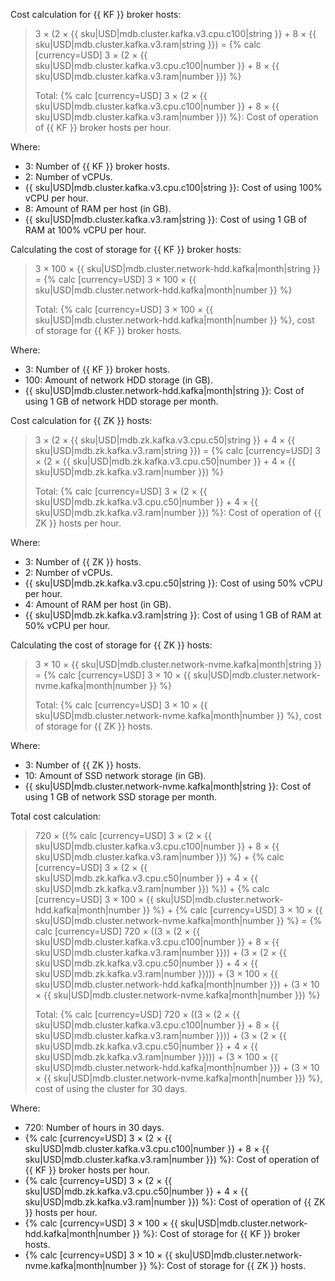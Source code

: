 Cost calculation for {{ KF }} broker hosts:

> 3 × (2 × {{ sku|USD|mdb.cluster.kafka.v3.cpu.c100|string }} + 8 × {{ sku|USD|mdb.cluster.kafka.v3.ram|string }}) = {% calc [currency=USD] 3 × (2 × {{ sku|USD|mdb.cluster.kafka.v3.cpu.c100|number }} + 8 × {{ sku|USD|mdb.cluster.kafka.v3.ram|number }}) %}
>
> Total: {% calc [currency=USD] 3 × (2 × {{ sku|USD|mdb.cluster.kafka.v3.cpu.c100|number }} + 8 × {{ sku|USD|mdb.cluster.kafka.v3.ram|number }}) %}: Cost of operation of {{ KF }} broker hosts per hour.

Where:
* 3: Number of {{ KF }} broker hosts.
* 2: Number of vCPUs.
* {{ sku|USD|mdb.cluster.kafka.v3.cpu.c100|string }}: Cost of using 100% vCPU per hour.
* 8: Amount of RAM per host (in GB).
* {{ sku|USD|mdb.cluster.kafka.v3.ram|string }}: Cost of using 1 GB of RAM at 100% vCPU per hour.

Calculating the cost of storage for {{ KF }} broker hosts:

> 3 × 100 × {{ sku|USD|mdb.cluster.network-hdd.kafka|month|string }} = {% calc [currency=USD] 3 × 100 × {{ sku|USD|mdb.cluster.network-hdd.kafka|month|number }} %}
>
> Total: {% calc [currency=USD] 3 × 100 × {{ sku|USD|mdb.cluster.network-hdd.kafka|month|number }} %}, cost of storage for {{ KF }} broker hosts.

Where:
* 3: Number of {{ KF }} broker hosts.
* 100: Amount of network HDD storage (in GB).
* {{ sku|USD|mdb.cluster.network-hdd.kafka|month|string }}: Cost of using 1 GB of network HDD storage per month.

Cost calculation for {{ ZK }} hosts:

> 3 × (2 × {{ sku|USD|mdb.zk.kafka.v3.cpu.c50|string }} + 4 × {{ sku|USD|mdb.zk.kafka.v3.ram|string }}) = {% calc [currency=USD] 3 × (2 × {{ sku|USD|mdb.zk.kafka.v3.cpu.c50|number }} + 4 × {{ sku|USD|mdb.zk.kafka.v3.ram|number }}) %}
>
> Total: {% calc [currency=USD] 3 × (2 × {{ sku|USD|mdb.zk.kafka.v3.cpu.c50|number }} + 4 × {{ sku|USD|mdb.zk.kafka.v3.ram|number }}) %}: Cost of operation of {{ ZK }} hosts per hour.

Where:
* 3: Number of {{ ZK }} hosts.
* 2: Number of vCPUs.
* {{ sku|USD|mdb.zk.kafka.v3.cpu.c50|string }}: Cost of using 50% vCPU per hour.
* 4: Amount of RAM per host (in GB).
* {{ sku|USD|mdb.zk.kafka.v3.ram|string }}: Cost of using 1 GB of RAM at 50% vCPU per hour.

Calculating the cost of storage for {{ ZK }} hosts:

> 3 × 10 × {{ sku|USD|mdb.cluster.network-nvme.kafka|month|string }} = {% calc [currency=USD] 3 × 10 × {{ sku|USD|mdb.cluster.network-nvme.kafka|month|number }} %}
>
> Total: {% calc [currency=USD] 3 × 10 × {{ sku|USD|mdb.cluster.network-nvme.kafka|month|number }} %}, cost of storage for {{ ZK }} hosts.

Where:
* 3: Number of {{ ZK }} hosts.
* 10: Amount of SSD network storage (in GB).
* {{ sku|USD|mdb.cluster.network-nvme.kafka|month|string }}: Cost of using 1 GB of network SSD storage per month.

Total cost calculation:

> 720 × ({% calc [currency=USD] 3 × (2 × {{ sku|USD|mdb.cluster.kafka.v3.cpu.c100|number }} + 8 × {{ sku|USD|mdb.cluster.kafka.v3.ram|number }}) %} + {% calc [currency=USD] 3 × (2 × {{ sku|USD|mdb.zk.kafka.v3.cpu.c50|number }} + 4 × {{ sku|USD|mdb.zk.kafka.v3.ram|number }}) %}) + {% calc [currency=USD] 3 × 100 × {{ sku|USD|mdb.cluster.network-hdd.kafka|month|number }} %} + {% calc [currency=USD] 3 × 10 × {{ sku|USD|mdb.cluster.network-nvme.kafka|month|number }} %} = {% calc [currency=USD] 720 × ((3 × (2 × {{ sku|USD|mdb.cluster.kafka.v3.cpu.c100|number }} + 8 × {{ sku|USD|mdb.cluster.kafka.v3.ram|number }})) + (3 × (2 × {{ sku|USD|mdb.zk.kafka.v3.cpu.c50|number }} + 4 × {{ sku|USD|mdb.zk.kafka.v3.ram|number }}))) + (3 × 100 × {{ sku|USD|mdb.cluster.network-hdd.kafka|month|number }}) + (3 × 10 × {{ sku|USD|mdb.cluster.network-nvme.kafka|month|number }}) %}
>
> Total: {% calc [currency=USD] 720 × ((3 × (2 × {{ sku|USD|mdb.cluster.kafka.v3.cpu.c100|number }} + 8 × {{ sku|USD|mdb.cluster.kafka.v3.ram|number }})) + (3 × (2 × {{ sku|USD|mdb.zk.kafka.v3.cpu.c50|number }} + 4 × {{ sku|USD|mdb.zk.kafka.v3.ram|number }}))) + (3 × 100 × {{ sku|USD|mdb.cluster.network-hdd.kafka|month|number }}) + (3 × 10 × {{ sku|USD|mdb.cluster.network-nvme.kafka|month|number }}) %}, cost of using the cluster for 30 days.

Where:
* 720: Number of hours in 30 days.
* {% calc [currency=USD] 3 × (2 × {{ sku|USD|mdb.cluster.kafka.v3.cpu.c100|number }} + 8 × {{ sku|USD|mdb.cluster.kafka.v3.ram|number }}) %}: Cost of operation of {{ KF }} broker hosts per hour.
* {% calc [currency=USD] 3 × (2 × {{ sku|USD|mdb.zk.kafka.v3.cpu.c50|number }} + 4 × {{ sku|USD|mdb.zk.kafka.v3.ram|number }}) %}: Cost of operation of {{ ZK }} hosts per hour.
* {% calc [currency=USD] 3 × 100 × {{ sku|USD|mdb.cluster.network-hdd.kafka|month|number }} %}: Cost of storage for {{ KF }} broker hosts.
* {% calc [currency=USD] 3 × 10 × {{ sku|USD|mdb.cluster.network-nvme.kafka|month|number }} %}: Cost of storage for {{ ZK }} hosts.